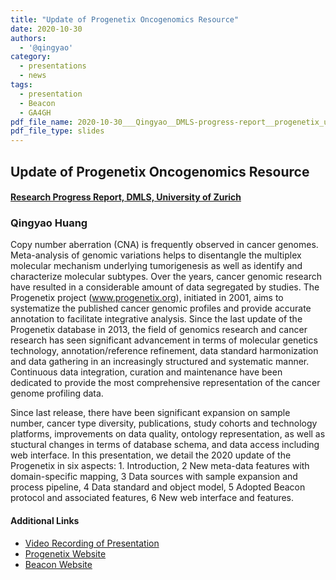 ```yaml
---
title: "Update of Progenetix Oncogenomics Resource"
date: 2020-10-30
authors:
  - '@qingyao'
category:
  - presentations
  - news
tags:
  - presentation
  - Beacon
  - GA4GH
pdf_file_name: 2020-10-30___Qingyao__DMLS-progress-report__progenetix_update.pdf
pdf_file_type: slides
---
```


## Update of Progenetix Oncogenomics Resource
#### [Research Progress Report, DMLS, University of Zurich](https://www.mls.uzh.ch/en/seminars.html)
### Qingyao Huang

Copy number aberration (CNA) is frequently observed in cancer genomes. Meta-analysis of genomic variations helps to disentangle the multiplex molecular mechanism underlying tumorigenesis as well as identify and characterize molecular subtypes. Over the years, cancer genomic research have resulted in a considerable amount of data segregated by studies. The Progenetix project (www.progenetix.org), initiated in 2001, aims to systematize the published cancer genomic profiles and provide accurate annotation to facilitate integrative analysis. Since the last update of the Progenetix database in 2013, the field of genomics research and cancer research has seen significant advancement in terms of molecular genetics technology, annotation/reference refinement, data standard harmonization and data gathering in an increasingly structured and systematic manner. Continuous data integration, curation and maintenance have been dedicated to provide the most comprehensive representation of the cancer genome profiling data. 

Since last release, there have been significant expansion on sample number, cancer type diversity, publications, study cohorts and technology platforms, improvements on data quality, ontology representation, as well as stuctural changes in terms of database schema, and data access including web interface. In this presentation, we detail the 2020 update of the Progenetix in six aspects: 1. Introduction, 2 New meta-data features with domain-specific mapping, 3 Data sources with sample expansion and process pipeline, 4 Data standard and object model, 5 Adopted Beacon protocol and associated features, 6 New web interface and features. 

#### Additional Links
* [Video Recording of Presentation](https://progenetix.org/storage-ext/2020-10-30___Qingyao__DMLS_progress_report_recording.mp4)
* [Progenetix Website](http://progenetix.org)
* [Beacon Website](http://beacon-project.io)

